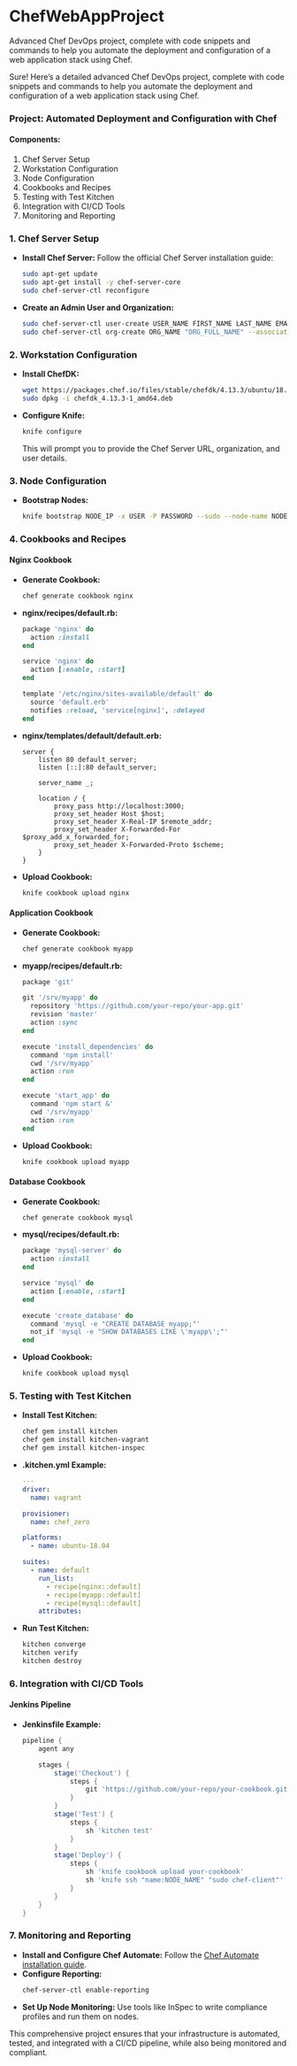 # ChefWebAppProject
Advanced Chef DevOps project, complete with code snippets and commands to help you automate the deployment and configuration of a web application stack using Chef.

Sure! Here’s a detailed advanced Chef DevOps project, complete with code snippets and commands to help you automate the deployment and configuration of a web application stack using Chef.

### Project: Automated Deployment and Configuration with Chef

#### Components:
1. Chef Server Setup
2. Workstation Configuration
3. Node Configuration
4. Cookbooks and Recipes
5. Testing with Test Kitchen
6. Integration with CI/CD Tools
7. Monitoring and Reporting

### 1. Chef Server Setup
- **Install Chef Server:**
  Follow the official Chef Server installation guide:
  ```bash
  sudo apt-get update
  sudo apt-get install -y chef-server-core
  sudo chef-server-ctl reconfigure
  ```
- **Create an Admin User and Organization:**
  ```bash
  sudo chef-server-ctl user-create USER_NAME FIRST_NAME LAST_NAME EMAIL 'PASSWORD' --filename /path/to/USER_NAME.pem
  sudo chef-server-ctl org-create ORG_NAME "ORG_FULL_NAME" --association_user USER_NAME --filename /path/to/ORG_NAME-validator.pem
  ```

### 2. Workstation Configuration
- **Install ChefDK:**
  ```bash
  wget https://packages.chef.io/files/stable/chefdk/4.13.3/ubuntu/18.04/chefdk_4.13.3-1_amd64.deb
  sudo dpkg -i chefdk_4.13.3-1_amd64.deb
  ```
- **Configure Knife:**
  ```bash
  knife configure
  ```
  This will prompt you to provide the Chef Server URL, organization, and user details.

### 3. Node Configuration
- **Bootstrap Nodes:**
  ```bash
  knife bootstrap NODE_IP -x USER -P PASSWORD --sudo --node-name NODE_NAME
  ```

### 4. Cookbooks and Recipes

#### Nginx Cookbook
- **Generate Cookbook:**
  ```bash
  chef generate cookbook nginx
  ```
- **nginx/recipes/default.rb:**
  ```ruby
  package 'nginx' do
    action :install
  end

  service 'nginx' do
    action [:enable, :start]
  end

  template '/etc/nginx/sites-available/default' do
    source 'default.erb'
    notifies :reload, 'service[nginx]', :delayed
  end
  ```
- **nginx/templates/default/default.erb:**
  ```erb
  server {
      listen 80 default_server;
      listen [::]:80 default_server;

      server_name _;

      location / {
          proxy_pass http://localhost:3000;
          proxy_set_header Host $host;
          proxy_set_header X-Real-IP $remote_addr;
          proxy_set_header X-Forwarded-For $proxy_add_x_forwarded_for;
          proxy_set_header X-Forwarded-Proto $scheme;
      }
  }
  ```
- **Upload Cookbook:**
  ```bash
  knife cookbook upload nginx
  ```

#### Application Cookbook
- **Generate Cookbook:**
  ```bash
  chef generate cookbook myapp
  ```
- **myapp/recipes/default.rb:**
  ```ruby
  package 'git'

  git '/srv/myapp' do
    repository 'https://github.com/your-repo/your-app.git'
    revision 'master'
    action :sync
  end

  execute 'install_dependencies' do
    command 'npm install'
    cwd '/srv/myapp'
    action :run
  end

  execute 'start_app' do
    command 'npm start &'
    cwd '/srv/myapp'
    action :run
  end
  ```
- **Upload Cookbook:**
  ```bash
  knife cookbook upload myapp
  ```

#### Database Cookbook
- **Generate Cookbook:**
  ```bash
  chef generate cookbook mysql
  ```
- **mysql/recipes/default.rb:**
  ```ruby
  package 'mysql-server' do
    action :install
  end

  service 'mysql' do
    action [:enable, :start]
  end

  execute 'create_database' do
    command 'mysql -e "CREATE DATABASE myapp;"'
    not_if 'mysql -e "SHOW DATABASES LIKE \'myapp\';"'
  end
  ```
- **Upload Cookbook:**
  ```bash
  knife cookbook upload mysql
  ```

### 5. Testing with Test Kitchen
- **Install Test Kitchen:**
  ```bash
  chef gem install kitchen
  chef gem install kitchen-vagrant
  chef gem install kitchen-inspec
  ```
- **.kitchen.yml Example:**
  ```yaml
  ---
  driver:
    name: vagrant

  provisioner:
    name: chef_zero

  platforms:
    - name: ubuntu-18.04

  suites:
    - name: default
      run_list:
        - recipe[nginx::default]
        - recipe[myapp::default]
        - recipe[mysql::default]
      attributes:
  ```
- **Run Test Kitchen:**
  ```bash
  kitchen converge
  kitchen verify
  kitchen destroy
  ```

### 6. Integration with CI/CD Tools

#### Jenkins Pipeline
- **Jenkinsfile Example:**
  ```groovy
  pipeline {
      agent any

      stages {
          stage('Checkout') {
              steps {
                  git 'https://github.com/your-repo/your-cookbook.git'
              }
          }
          stage('Test') {
              steps {
                  sh 'kitchen test'
              }
          }
          stage('Deploy') {
              steps {
                  sh 'knife cookbook upload your-cookbook'
                  sh 'knife ssh "name:NODE_NAME" "sudo chef-client"'
              }
          }
      }
  }
  ```

### 7. Monitoring and Reporting
- **Install and Configure Chef Automate:**
  Follow the [Chef Automate installation guide](https://docs.chef.io/automate/install/).
- **Configure Reporting:**
  ```bash
  chef-server-ctl enable-reporting
  ```
- **Set Up Node Monitoring:**
  Use tools like InSpec to write compliance profiles and run them on nodes.

This comprehensive project ensures that your infrastructure is automated, tested, and integrated with a CI/CD pipeline, while also being monitored and compliant.
